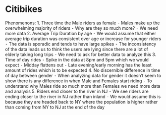 # Citibikes

Phenomenons:
	1.	Three time the Male riders as female
	⁃	Males make up the overwhelming majority of riders
	⁃	Why are they so much more?
	⁃	We need more data
	2.	Average Trip Duration by age
	⁃	We would assume that either average trip duration was consistent over age or increase for younger riders
	⁃	The data is sporadic and tends to have large spikes
	⁃	The inconsistency of the data leads us to think the users are lying since there are a lot of elderly taking long trips
	⁃	We need to ask for better data to analyze this
	3.	Time of day rides 
	⁃	Spike in the data at 8pm and 5pm which we would expect
	⁃	Midday flattens out
	⁃	Late evening/early morning has the least amount of rides which is to be expected
	4.	No discernible difference in time of day between gender
	⁃	When analyzing data for gender it doesn’t seem to show there is any difference in when Male and Females start riding
	⁃	To understand why Males ride so much more than Females we need more data and analysis
	5.	Riders end closer to the river in NJ
	⁃	We see riders are ending closer to the river in NJ rather than inland
	⁃	We would assume this is because they are headed back to NY where the population is higher rather than coming from NY to NJ at the end of the day




